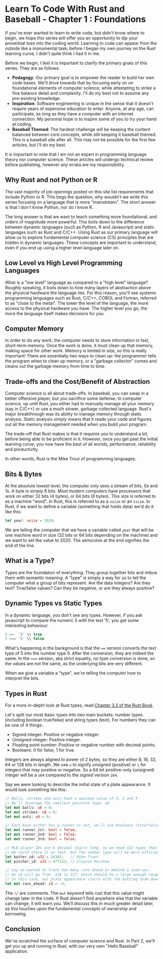 # Learn To Code With Rust and Baseball - Chapter 1 : Foundations

If you've ever wanted to learn to write code, but didn't know where to begin, we hope this series will offer you an opportunity to dip your proverbial toes into the coding world. Learning to code can appear from the outside like a monumental task; before I began my own journey on the Rust learning curve, I didn't quite think I had it in me.

Before we begin, I feel it is important to clarify the primary goals of this series. They are as follows:

* **Pedagogy**: Our primary goal is to empower the reader to build her own code bases. We'll drive towards that by focusing early on on foundational elements of computer science, while attempting to strike a fine balance detail and complexity. I'll do my best not to assume any pre-existing knowledge.
* **Inspiration**: Software engineering is unique in the sense that it doesn't require years of expensive education to enter. Anyone, at any age, can participate, as long as they have a computer with an internet connection. My personal hope is to inspire some of you to try your hand at coding.
* **Baseball Themed**: The hardest challenge will be keeping the content balanced between core concepts, while still keeping it baseball themed. This is a baseball site after all. This may not be possible for the first few articles, but I'll do my best.

It is important to note that I am not an expert in programming language theory nor computer science. These articles will undergo technical review before publishing, however any errata are my responsibility.

## Why Rust and not Python or R

The vast majority of job openings posted on this site list requirements that include Python or R. This begs the question, why wouldn't we write this series focusing on a language that is more "mainstream". The short answer is that I don't know Python, nor do I know R.

The long answer is that we want to teach something more foundational, and orders of magnitude more powerful. This boils down to the difference between dynamic languages (such as Python, R and Javascript) and static languages such as Rust and C/C++. Using Rust as our primary language will allow us to explore fundamental computer science (CS) principles that are hidden in dynamic languages. These concepts are important to understand, even if you end up using a higher level language later on.

## Low Level vs High Level Programming Languages

What is a "low level" language as compared to a "high level" language? Roughly speaking, it boils down to how many layers of abstraction above the physical hardware the language lies. For this reason, you'll see systems programming languages such as Rust, C/C++, COBOL and Fortran, referred to as "close to the metal". The lower the level of the language, the more access to the physical hardware you have. The higher level you go, the more the language itself makes decisions for you.

## Computer Memory

In order to do any work, the computer needs to store information in fast, short-term memory. Once the work is done, it must clean up that memory, making space for other work. Memory is limited in size, so this is really important! There are essentially two ways to clean up: the programmer tells the program when to clean up memory, or a "garbage collector" comes and cleans out the garbage memory from time to time.

## Trade-offs and the Cost/Benefit of Abstraction

Computer science is all about trade-offs. In baseball, you can swap in a better offensive player, but you sacrifice some defense. In computer science, up until Rust, you either had to manually manage all your memory (say in C/C++) or use a much slower, garbage collected language. Rust's major breakthrough was its ability to manage memory through static analysis. Static analysis simply means that it reads your code and figures out all the memory management needed when you build your program.

The trade-off that Rust makes is that it requires you to understand a lot, before being able to be proficient in it. However, once you get past the initial learning curve, you now have the best of all worlds, performance, reliability and productivity.

In other words, Rust is the Mike Trout of programming languages.

## Bits & Bytes

At the absolute lowest level, the computer only sees a stream of bits, 0s and 1s. A byte is simply 8 bits. Most modern computers have processors that work on either 32 bits (4 bytes), or 64 bits (8 bytes). This size is referred to as a machine "word". In Rust, this is referred to as a ```usize``` or an ```isize```. In Rust, if we want to define a variable (something that holds data) we'd do it like this:

```rust
let year: usize = 2020;
```

We are telling the computer that we have a variable called ```year``` that will be one machine word in size (32 bits or 64 bits depending on the machine) and we want to set the value to 2020. The semicolon at the end signifies the end of the line.

## What is a Type?

Types are the foundation of everything. They group together bits and imbue them with semantic meaning. A "type" is simply a way for us to tell the computer what a group of bits represent. Are the data integers? Are they text? True/false values? Can they be negative, or are they always positive?

## Dynamic Types vs Static Types

In a dynamic language, you don't see any types. However, if you ask javascript to compare the numeric 5 with the text '5', you get some interesting behaviour.

```javascript
5 ==  '5' \\ true
5 === '5' \\ false
```

What's happening in the background is that the ```==``` version converts the text type of 5 into the number type 5. After the conversion, they are indeed the same. In the ```===``` version, aka strict equality, no type conversion is done, so the values are not the same, as the underlying bits are very different.

When we give a variable a "type", we're telling the computer how to interpret the bits.

## Types in Rust

For a more in-depth look at Rust types, read [Chapter 3.2 of the Rust Book](https://doc.rust-lang.org/book/ch03-02-data-types.html).

Let's split our most basic types into two main buckets: number types (including boolean true/false) and string types (text). For numbers they can be one of 4 things:

* Signed integer: Positive or negative integer.
* Unsigned integer: Positive integer.
* Floating point number: Positive or negative number with decimal points.
* Booleans: 0 for false, 1 for true.

Integers are always aligned to power of 2 bytes, so they are either 8, 16, 32, 64 or 128 bits in length. We use ```u``` to signify unsigned (positive) or ```i``` for integers that may positive or negative. So a 64 bit positive-only (unsigned) integer will be a ```u64``` compared to the signed version ```i64```.

Say we were looking to describe the initial state of a plate appearance. It would look something like this:

```rust
// Balls, strikes and outs have a maximum value of 4, 3 and 3
// We'll leverage the smallest positive type: u8
let mut balls: u8 = 0;
let mut strikes: u8 = 0;
let mut outs: u8 = 0;

// Each base either has a runner or not, we'll use booleans (true/false) for this.
let mut runner_1st: bool = false;
let mut runner_2nd: bool = false;
let mut runner_3rd: bool = false;

// MLB player IDs are 6 decimal digits long, so we need u32 types that have a max value large enough.
// We could store it as text, but the number type will be more efficient.
let batter_id: u32 = 54361;   // Mike Trout
let pitcher_id: u32 = 477132; // Clayton Kershaw

// Say we wanted to track how many runs ahead or behind a team was.
// An i8 will go from -128 to 127, which should be a large enough range for us.
// In this case, our plate appearance starts with the batting team down by 4 runs.
let mut runs_ahead: i8 = -4;
```

The ```//``` are comments. The ```mut``` keyword tells rust that this value might change later in the code. If Rust doesn't find anywhere else that the variable can change, it will warn you. We'll discuss this in much greater detail later, as this touches upon the fundamental concepts of ownership and borrowing.

## Conclusion

We've scratched the surface of computer science and Rust. In Part 2, we'll get you up and running in Rust, with our very own "Hello Baseball" application.
